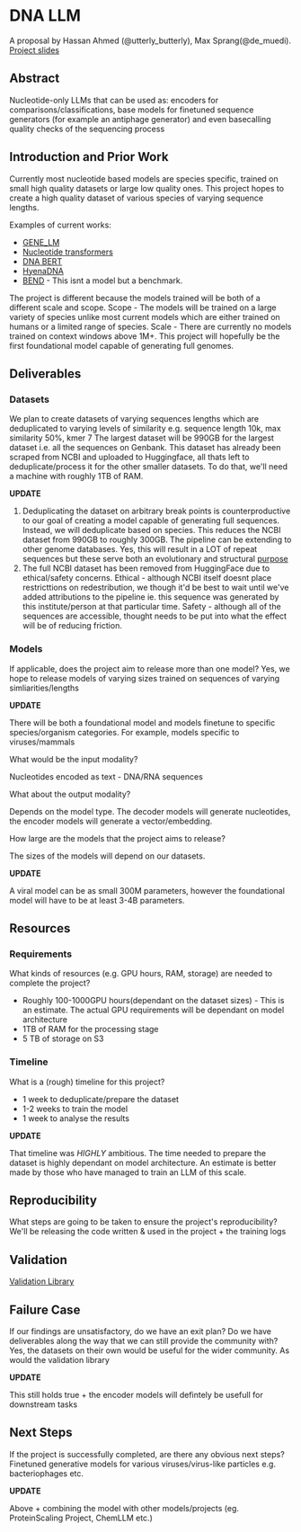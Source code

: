 # DNA LLM

A proposal by Hassan Ahmed (@utterly_butterly), Max Sprang(@de_muedi). [Project slides](https://docs.google.com/presentation/d/1VxHHlj-oJJP8QqPrabcQv0-YYwXhQwiZx7HRmBJ3lb4/edit?usp=sharing)

## Abstract

Nucleotide-only LLMs that can be used as: encoders for comparisons/classifications, base models for finetuned sequence generators (for example an antiphage generator) and even basecalling quality checks of the sequencing process

## Introduction and Prior Work

Currently most nucleotide based models are species specific, trained on small high quality datasets or large low quality ones. This project hopes to create a high quality dataset of various species of varying sequence lengths. 

Examples of current works: 
- [GENE_LM](https://github.com/AIRI-Institute/GENA_LM)
- [Nucleotide transformers](https://github.com/instadeepai/nucleotide-transformer)
- [DNA BERT](https://github.com/Zhihan1996/DNABERT_2)
- [HyenaDNA](https://github.com/HazyResearch/hyena-dna)
- [BEND](https://github.com/frederikkemarin/BEND) - This isnt a model but a benchmark. 

The project is different because the models trained will be both of a different scale and scope. Scope - The models will be trained on a large variety of species unlike most current models which are either trained on humans or a limited range of species. Scale - There are currently no models trained on context windows above 1M+. This project will hopefully be the first foundational model capable of generating full genomes. 


## Deliverables

### Datasets
We plan to create datasets of varying sequences lengths which are deduplicated to varying levels of similarity e.g. sequence length 10k, max similarity 50%, kmer 7
The largest dataset will be 990GB for the largest dataset i.e. all the sequences on Genbank. This dataset has already been scraped from NCBI and uploaded to Huggingface, all thats left to deduplicate/process it for the other smaller datasets. To do that, we'll need a machine with roughly 1TB of RAM.

**UPDATE**

1. Deduplicating the dataset on arbitrary break points is counterproductive to our goal of creating a model capable of generating full sequences. Instead, we will deduplicate based on species. This reduces the NCBI dataset from 990GB to roughly 300GB. The pipeline can be extending to other genome databases. Yes, this will result in a LOT of repeat sequences but these serve both an evolutionary and structural [purpose](https://pubmed.ncbi.nlm.nih.gov/15921050/)
2. The full NCBI dataset has been removed from HuggingFace due to ethical/safety concerns. Ethical - although NCBI itself doesnt place restricttions on redestribution, we though it'd be best to wait until we've added attributions to the pipeline ie. this sequence was generated by this institute/person at that particular time. Safety - although all of the sequences are accessible, thought needs to be put into what the effect will be of reducing friction.  

### Models

If applicable, does the project aim to release more than one model? 
Yes, we hope to release models of varying sizes trained on sequences of varying simliarities/lengths

**UPDATE**

There will be both a foundational model and models finetune to specific species/organism categories. For example, models specific to viruses/mammals

What would be the input modality?

Nucleotides encoded as text - DNA/RNA sequences

What about the output modality? 

Depends on the model type. The decoder models will generate nucleotides, the encoder models will generate a vector/embedding. 

How large are the models that the project aims to release?

The sizes of the models will depend on our datasets.

**UPDATE**

A viral model can be as small 300M parameters, however the foundational model will have to be at least 3-4B parameters. 

## Resources

### Requirements

What kinds of resources (e.g. GPU hours, RAM, storage) are needed to complete the project?
- Roughly 100-1000GPU hours(dependant on the dataset sizes) - This is an estimate. The actual GPU requirements will be dependant on model architecture
- 1TB of RAM for the processing stage
- 5 TB of storage on S3

### Timeline

What is a (rough) timeline for this project?
- 1 week to deduplicate/prepare the dataset
- 1-2 weeks to train the model
- 1 week to analyse the results

**UPDATE**

That timeline was *HIGHLY* ambitious. The time needed to prepare the dataset is highly dependant on model architecture. An estimate is better made by those who have managed to train an LLM of this scale. 

## Reproducibility

What steps are going to be taken to ensure the project's reproducibility?
We'll be releasing the code written & used in the project + the training logs

## Validation
[Validation Library](https://github.com/hssn-20/dvq)

## Failure Case

If our findings are unsatisfactory, do we have an exit plan? Do we have deliverables along the way that we can still provide the community with?
Yes, the datasets on their own would be useful for the wider community. As would the validation library

**UPDATE**

This still holds true + the encoder models will defintely be usefull for downstream tasks

## Next Steps

If the project is successfully completed, are there any obvious next steps?
Finetuned generative models for various viruses/virus-like particles e.g. bacteriophages etc.

**UPDATE**

Above + combining the model with other models/projects (eg. ProteinScaling Project, ChemLLM etc.)

